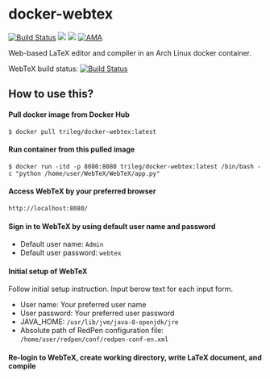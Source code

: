 # docker-webtex
[![Build Status](https://travis-ci.org/trileg/docker-webtex.svg?branch=master)](https://travis-ci.org/trileg/docker-webtex)
[![](https://images.microbadger.com/badges/image/trileg/docker-webtex.svg)](http://microbadger.com/images/trileg/docker-webtex "Get your own image badge on microbadger.com")
[![](https://images.microbadger.com/badges/version/trileg/docker-webtex.svg)](http://microbadger.com/images/trileg/docker-webtex "Get your own version badge on microbadger.com")
[![AMA](https://img.shields.io/badge/ask%20me-anything-0e7fc0.svg)](https://github.com/trileg/ama)

Web-based LaTeX editor and compiler in an Arch Linux docker container.

WebTeX build status: [![Build Status](https://travis-ci.org/trileg/WebTeX.svg?branch=master)](https://travis-ci.org/trileg/WebTeX)

## How to use this?
#### Pull docker image from Docker Hub
```
$ docker pull trileg/docker-webtex:latest
```

#### Run container from this pulled image
```
$ docker run -itd -p 8080:8080 trileg/docker-webtex:latest /bin/bash -c "python /home/user/WebTeX/WebTeX/app.py"
```

#### Access WebTeX by your preferred browser
```
http://localhost:8080/
```

#### Sign in to WebTeX by using default user name and password
- Default user name: `Admin`
- Default user password: `webtex`

#### Initial setup of WebTeX
Follow initial setup instruction. Input berow text for each input form.
- User name: Your preferred user name
- User password: Your preferred user password
- JAVA_HOME: `/usr/lib/jvm/java-8-openjdk/jre`
- Absolute path of RedPen configuration file: `/home/user/redpen/conf/redpen-conf-en.xml`

#### Re-login to WebTeX, create working directory, write LaTeX document, and compile

